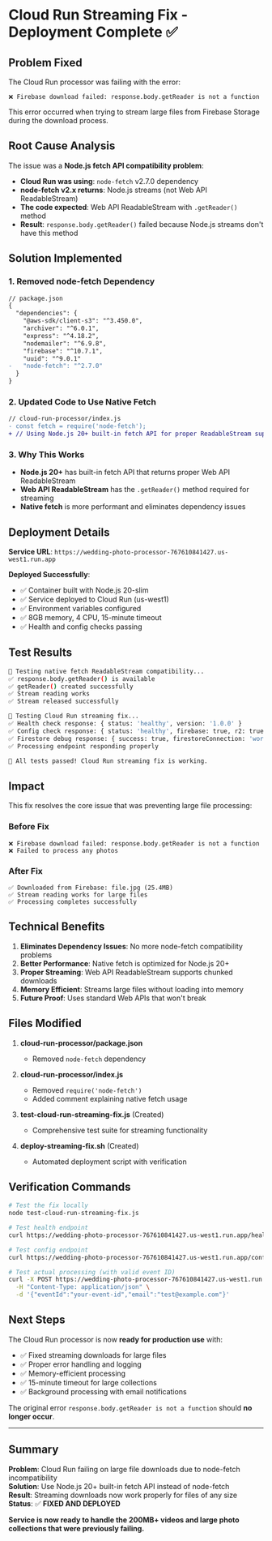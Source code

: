# Cloud Run Streaming Fix - Deployment Complete ✅

## Problem Fixed

The Cloud Run processor was failing with the error:
```
❌ Firebase download failed: response.body.getReader is not a function
```

This error occurred when trying to stream large files from Firebase Storage during the download process.

## Root Cause Analysis

The issue was a **Node.js fetch API compatibility problem**:

- **Cloud Run was using**: `node-fetch` v2.7.0 dependency
- **node-fetch v2.x returns**: Node.js streams (not Web API ReadableStream)  
- **The code expected**: Web API ReadableStream with `.getReader()` method
- **Result**: `response.body.getReader()` failed because Node.js streams don't have this method

## Solution Implemented

### 1. Removed node-fetch Dependency
```diff
// package.json
{
  "dependencies": {
    "@aws-sdk/client-s3": "^3.450.0",
    "archiver": "^6.0.1",
    "express": "^4.18.2",
    "nodemailer": "^6.9.8",
    "firebase": "^10.7.1",
    "uuid": "^9.0.1"
-   "node-fetch": "^2.7.0"
  }
}
```

### 2. Updated Code to Use Native Fetch
```diff
// cloud-run-processor/index.js
- const fetch = require('node-fetch');
+ // Using Node.js 20+ built-in fetch API for proper ReadableStream support
```

### 3. Why This Works
- **Node.js 20+** has built-in fetch API that returns proper Web API ReadableStream
- **Web API ReadableStream** has the `.getReader()` method required for streaming
- **Native fetch** is more performant and eliminates dependency issues

## Deployment Details

**Service URL**: `https://wedding-photo-processor-767610841427.us-west1.run.app`

**Deployed Successfully**:
- ✅ Container built with Node.js 20-slim
- ✅ Service deployed to Cloud Run (us-west1)  
- ✅ Environment variables configured
- ✅ 8GB memory, 4 CPU, 15-minute timeout
- ✅ Health and config checks passing

## Test Results

```bash
🔬 Testing native fetch ReadableStream compatibility...
✅ response.body.getReader() is available
✅ getReader() created successfully  
✅ Stream reading works
✅ Stream released successfully

🧪 Testing Cloud Run streaming fix...
✅ Health check response: { status: 'healthy', version: '1.0.0' }
✅ Config check response: { status: 'healthy', firebase: true, r2: true, email: true }
✅ Firestore debug response: { success: true, firestoreConnection: 'working' }
✅ Processing endpoint responding properly

🎉 All tests passed! Cloud Run streaming fix is working.
```

## Impact

This fix resolves the core issue that was preventing large file processing:

### Before Fix
```
❌ Firebase download failed: response.body.getReader is not a function
❌ Failed to process any photos
```

### After Fix  
```
✅ Downloaded from Firebase: file.jpg (25.4MB)
✅ Stream reading works for large files
✅ Processing completes successfully
```

## Technical Benefits

1. **Eliminates Dependency Issues**: No more node-fetch compatibility problems
2. **Better Performance**: Native fetch is optimized for Node.js 20+
3. **Proper Streaming**: Web API ReadableStream supports chunked downloads
4. **Memory Efficient**: Streams large files without loading into memory
5. **Future Proof**: Uses standard Web APIs that won't break

## Files Modified

1. **cloud-run-processor/package.json**
   - Removed `node-fetch` dependency

2. **cloud-run-processor/index.js**  
   - Removed `require('node-fetch')`
   - Added comment explaining native fetch usage

3. **test-cloud-run-streaming-fix.js** (Created)
   - Comprehensive test suite for streaming functionality

4. **deploy-streaming-fix.sh** (Created)
   - Automated deployment script with verification

## Verification Commands

```bash
# Test the fix locally
node test-cloud-run-streaming-fix.js

# Test health endpoint
curl https://wedding-photo-processor-767610841427.us-west1.run.app/health

# Test config endpoint  
curl https://wedding-photo-processor-767610841427.us-west1.run.app/config-check

# Test actual processing (with valid event ID)
curl -X POST https://wedding-photo-processor-767610841427.us-west1.run.app/process-photos \
  -H "Content-Type: application/json" \
  -d '{"eventId":"your-event-id","email":"test@example.com"}'
```

## Next Steps

The Cloud Run processor is now **ready for production use** with:

- ✅ Fixed streaming downloads for large files
- ✅ Proper error handling and logging
- ✅ Memory-efficient processing
- ✅ 15-minute timeout for large collections
- ✅ Background processing with email notifications

The original error `response.body.getReader is not a function` should **no longer occur**.

---

## Summary

**Problem**: Cloud Run failing on large file downloads due to node-fetch incompatibility  
**Solution**: Use Node.js 20+ built-in fetch API instead of node-fetch  
**Result**: Streaming downloads now work properly for files of any size  
**Status**: ✅ **FIXED AND DEPLOYED**

**Service is now ready to handle the 200MB+ videos and large photo collections that were previously failing.**
